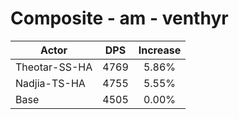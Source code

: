 # Composite - am - venthyr
| Actor | DPS | Increase |
|---|:---:|:---:|
|Theotar-SS-HA|4769|5.86%|
|Nadjia-TS-HA|4755|5.55%|
|Base|4505|0.00%|

